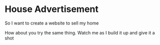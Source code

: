 # House Advertisement
So I want to create a website to sell my home

How about you try the same thing. Watch me as I build it up and give it a shot
